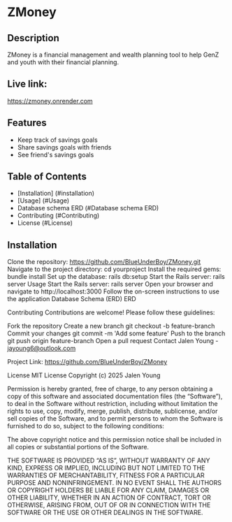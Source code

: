 # ZMoney
Description
-
ZMoney is a financial management and wealth planning tool to help GenZ and youth with their financial planning. 

Live link:
-
https://zmoney.onrender.com

Features
-
- Keep track of savings goals
- Share savings goals with friends
- See friend's savings goals

Table of Contents
-
- [Installation] (#installation)
- [Usage] (#Usage)
- Database schema ERD (#Database schema ERD)
- Contributing (#Contributing)
- License (#License)
 
Installation
- 
Clone the repository:
https://github.com/BlueUnderBoy/ZMoney.git
Navigate to the project directory:
cd yourproject
Install the required gems:
bundle install
Set up the database:
rails db:setup
Start the Rails server:
rails server
Usage
Start the Rails server:
rails server
Open your browser and navigate to http://localhost:3000
Follow the on-screen instructions to use the application
Database Schema (ERD)
ERD

Contributing
Contributions are welcome! Please follow these guidelines:

Fork the repository
Create a new branch
git checkout -b feature-branch
Commit your changes
git commit -m 'Add some feature'
Push to the branch
git push origin feature-branch
Open a pull request
Contact
Jalen Young - jayoung6@outlook.com

Project Link: https://github.com/BlueUnderBoy/ZMoney

License
MIT License Copyright (c) 2025 Jalen Young

Permission is hereby granted, free of charge, to any person obtaining a copy of this software and associated documentation files (the “Software”), to deal in the Software without restriction, including without limitation the rights to use, copy, modify, merge, publish, distribute, sublicense, and/or sell copies of the Software, and to permit persons to whom the Software is furnished to do so, subject to the following conditions:

The above copyright notice and this permission notice shall be included in all copies or substantial portions of the Software.

THE SOFTWARE IS PROVIDED “AS IS”, WITHOUT WARRANTY OF ANY KIND, EXPRESS OR IMPLIED, INCLUDING BUT NOT LIMITED TO THE WARRANTIES OF MERCHANTABILITY, FITNESS FOR A PARTICULAR PURPOSE AND NONINFRINGEMENT. IN NO EVENT SHALL THE AUTHORS OR COPYRIGHT HOLDERS BE LIABLE FOR ANY CLAIM, DAMAGES OR OTHER LIABILITY, WHETHER IN AN ACTION OF CONTRACT, TORT OR OTHERWISE, ARISING FROM, OUT OF OR IN CONNECTION WITH THE SOFTWARE OR THE USE OR OTHER DEALINGS IN THE SOFTWARE.

